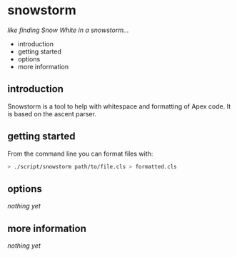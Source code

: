 snowstorm
=========

_like finding Snow White in a snowstorm..._

 * introduction
 * getting started
 * options
 * more information

introduction
------------

Snowstorm is a tool to help with whitespace and formatting
of Apex code.  It is based on the ascent parser.

getting started
---------------

From the command line you can format files with:

```bash
> ./script/snowstorm path/to/file.cls > formatted.cls
```

options
-------

_nothing yet_

more information
----------------

_nothing yet_
